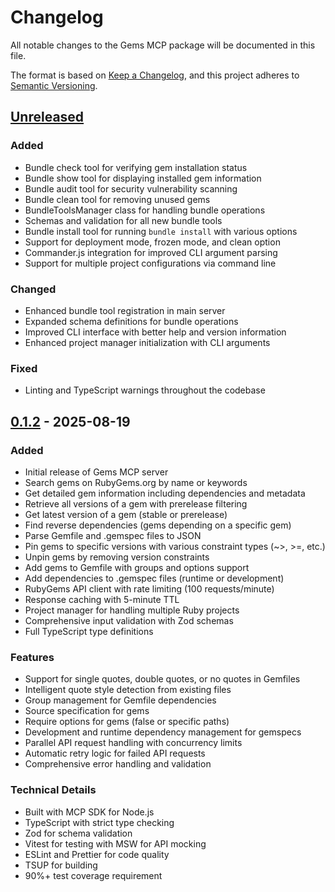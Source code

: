 # Changelog

All notable changes to the Gems MCP package will be documented in this file.

The format is based on [Keep a Changelog](https://keepachangelog.com/en/1.0.0/),
and this project adheres to [Semantic Versioning](https://semver.org/spec/v2.0.0.html).

## [Unreleased]

### Added
- Bundle check tool for verifying gem installation status
- Bundle show tool for displaying installed gem information
- Bundle audit tool for security vulnerability scanning
- Bundle clean tool for removing unused gems
- BundleToolsManager class for handling bundle operations
- Schemas and validation for all new bundle tools
- Bundle install tool for running `bundle install` with various options
- Support for deployment mode, frozen mode, and clean option
- Commander.js integration for improved CLI argument parsing
- Support for multiple project configurations via command line

### Changed
- Enhanced bundle tool registration in main server
- Expanded schema definitions for bundle operations
- Improved CLI interface with better help and version information
- Enhanced project manager initialization with CLI arguments

### Fixed
- Linting and TypeScript warnings throughout the codebase

## [0.1.2] - 2025-08-19

### Added
- Initial release of Gems MCP server
- Search gems on RubyGems.org by name or keywords
- Get detailed gem information including dependencies and metadata
- Retrieve all versions of a gem with prerelease filtering
- Get latest version of a gem (stable or prerelease)
- Find reverse dependencies (gems depending on a specific gem)
- Parse Gemfile and .gemspec files to JSON
- Pin gems to specific versions with various constraint types (~>, >=, etc.)
- Unpin gems by removing version constraints
- Add gems to Gemfile with groups and options support
- Add dependencies to .gemspec files (runtime or development)
- RubyGems API client with rate limiting (100 requests/minute)
- Response caching with 5-minute TTL
- Project manager for handling multiple Ruby projects
- Comprehensive input validation with Zod schemas
- Full TypeScript type definitions

### Features
- Support for single quotes, double quotes, or no quotes in Gemfiles
- Intelligent quote style detection from existing files
- Group management for Gemfile dependencies
- Source specification for gems
- Require options for gems (false or specific paths)
- Development and runtime dependency management for gemspecs
- Parallel API request handling with concurrency limits
- Automatic retry logic for failed API requests
- Comprehensive error handling and validation

### Technical Details
- Built with MCP SDK for Node.js
- TypeScript with strict type checking
- Zod for schema validation
- Vitest for testing with MSW for API mocking
- ESLint and Prettier for code quality
- TSUP for building
- 90%+ test coverage requirement

[Unreleased]: https://github.com/anthropics/ruby-mcp/compare/0.1.2...HEAD
[0.1.2]: https://github.com/anthropics/ruby-mcp/releases/tag/0.1.2